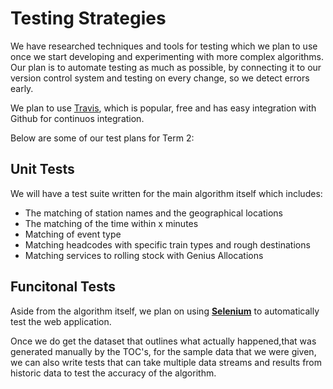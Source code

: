 # Testing Strategies

We have researched techniques and tools for testing which we plan to use once we start developing and experimenting with more complex algorithms. Our plan is to automate testing as much as possible, by connecting it to our version control system and testing on every change, so we detect errors early.

We plan to use [Travis](https://travis-ci.org/), which is popular, free and has easy integration with Github for continuos integration.

Below are some of our test plans for Term 2:

## Unit Tests

We will have a test suite written for the main algorithm itself which includes:

+ The matching of station names and the geographical locations
+ The matching of the time within x minutes
+ Matching of event type
+ Matching headcodes with specific train types and rough destinations
+ Matching services to rolling stock with Genius Allocations

## Funcitonal Tests 

Aside from the algorithm itself, we plan on using [**Selenium**](http://www.seleniumhq.org) to automatically test the web application.

Once we do get the dataset that outlines what actually happened,that was generated manually by the TOC's, for the sample data that we were given, we can also write tests that can take multiple data streams and results from historic data to test the accuracy of the algorithm.